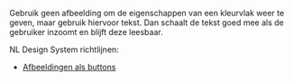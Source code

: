 <!-- @license CC0-1.0 -->

Gebruik geen afbeelding om de eigenschappen van een kleurvlak weer te geven, maar gebruik hiervoor tekst. Dan schaalt de tekst goed mee als de gebruiker inzoomt en blijft deze leesbaar.

NL Design System richtlijnen:

- [Afbeeldingen als buttons](/richtlijnen/formulieren/buttons/afbeelding-als-button)
